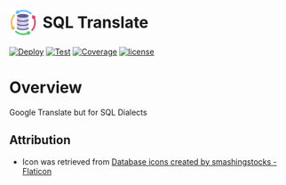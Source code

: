 <h1 style="display: flex; align-items: center;">
<img src="static/images/logo.png" alt="SQL Translate Logo" width="50" style="margin-right: 10px;">SQL Translate
</h1>

[![Deploy](https://github.com/tylerhillery/sql-translate/workflows/CD/badge.svg)](https://github.com/TylerHillery/sql-translate/actions/workflows/cd.yml)
[![Test](https://github.com/tylerhillery/sql-translate/workflows/Test/badge.svg)](https://github.com/tylerhillery/sql-translate/actions?query=workflow%3ATest)
[![Coverage](https://coverage-badge.samuelcolvin.workers.dev/tylerhillery/sql-translate.svg)](https://coverage-badge.samuelcolvin.workers.dev/redirect/tylerhillery/sql-translate)
[![license](https://img.shields.io/github/license/tylerhillery/sql-translate.svg)](https://github.com/tylerhillery/sql-translate/blob/main/LICENSE)

# Overview

Google Translate but for SQL Dialects

## Attribution

- Icon was retrieved from <a href="https://www.flaticon.com/free-icons/database" title="database icons">Database icons created by smashingstocks - Flaticon</a>
